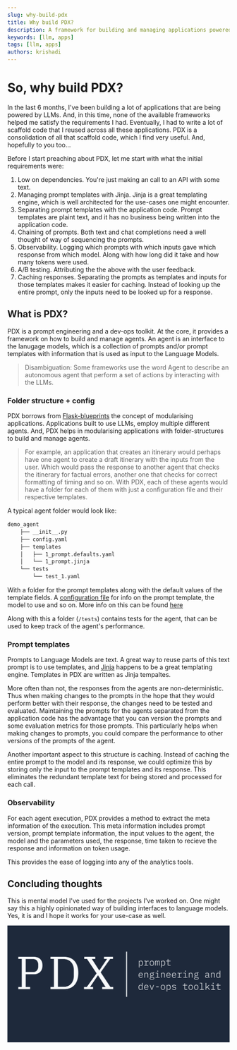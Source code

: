 ```yaml
---
slug: why-build-pdx
title: Why build PDX?
description: A framework for building and managing applications powered by Large Language Models LLMs
keywords: [llm, apps]
tags: [llm, apps]
authors: krishadi
---
```


# So, why build PDX?

In the last 6 months, I've been building a lot of applications that are being powered by LLMs. And, in this time, none of the available frameworks helped me satisfy the requirements I had. Eventually, I had to write a lot of scaffold code that I reused across all these applications. PDX is a consolidation of all that scaffold code, which I find very useful. And, hopefully to you too...

<!--truncate-->

Before I start preaching about PDX, let me start with what the initial requirements were:

1. Low on dependencies. You're just making an call to an API with some text.
2. Managing prompt templates with Jinja. Jinja is a great templating engine, which is well architected for the use-cases one might encounter.
3. Separating prompt templates with the application code. Prompt templates are plaint text, and it has no business being written into the application code.
4. Chaining of prompts. Both text and chat completions need a well thought of way of sequencing the prompts.
5. Observability. Logging which prompts with which inputs gave which response from which model. Along with how long did it take and how many tokens were used.
6. A/B testing. Attributing the the above with the user feedback.
7. Caching responses. Separating the prompts as templates and inputs for those templates makes it easier for caching. Instead of looking up the entire prompt, only the inputs need to be looked up for a response.

## What is PDX?

PDX is a prompt engineering and a dev-ops toolkit. At the core, it provides a framework on how to build and manage agents. An agent is an interface to the lanugage models, which is a collection of prompts and/or prompt templates with information that is used as input to the Language Models.

> Disambiguation: Some frameworks use the word Agent to describe an autonomous agent that perform a set of actions by interacting with the LLMs.

### Folder structure + config

PDX borrows from [Flask-blueprints](https://flask.palletsprojects.com/en/2.3.x/blueprints/#) the concept of modularising applications. Applications built to use LLMs, employ multiple different agents. And, PDX helps in modularising applications with folder-structures to build and manage agents.

> For example, an application that creates an itinerary would perhaps have one agent to create a draft itinerary with the inputs from the user. Which would pass the response to another agent that checks the itinerary for factual errors, another one that checks for correct formatting of timing and so on. With PDX, each of these agents would have a folder for each of them with just a configuration file and their respective templates.

A typical agent folder would look like:

```bash
demo_agent
    ├── __init__.py
    ├── config.yaml
    ├── templates
    │   ├── 1_prompt.defaults.yaml
    │   └── 1_prompt.jinja
    └── tests
        └── test_1.yaml
```

With a folder for the prompt templates along with the default values of the template fields. A [configuration file](../../docs/getting-started/main-concepts#agent-configuration) for info on the prompt template, the model to use and so on. More info on this can be found [here](../../docs/getting-started/main-concepts#agent-configuration)

Along with this a folder (`/tests`) contains tests for the agent, that can be used to keep track of the agent's performance.

### Prompt templates

Prompts to Language Models are text. A great way to reuse parts of this text prompt is to use templates, and [Jinja](https://jinja.palletsprojects.com/en/3.1.x/) happens to be a great templating engine. Templates in PDX are written as Jinja tempaltes.

More often than not, the responses from the agents are non-deterministic. Thus when making changes to the prompts in the hope that they would perform better with their response, the changes need to be tested and evaluated. Maintaining the prompts for the agents separated from the application code has the advantage that you can version the prompts and some evaluation metrics for those prompts. This particularly helps when making changes to prompts, you could compare the performance to other versions of the prompts of the agent.

Another important aspect to this structure is caching. Instead of caching the entire prompt to the model and its response, we could optimize this by storing only the input to the prompt templates and its response. This eliminates the redundant template text for being stored and processed for each call.

### Observability

For each agent execution, PDX provides a method to extract the meta information of the execution. This meta information includes prompt version, prompt template information, the input values to the agent, the model and the parameters used, the response, time taken to recieve the response and information on token usage.

This provides the ease of logging into any of the analytics tools.

## Concluding thoughts

This is mental model I've used for the projects I've worked on. One might say this a highly opinionated way of building interfaces to language models. Yes, it is and I hope it works for your use-case as well.

![PDX](./pdx_info.png)
